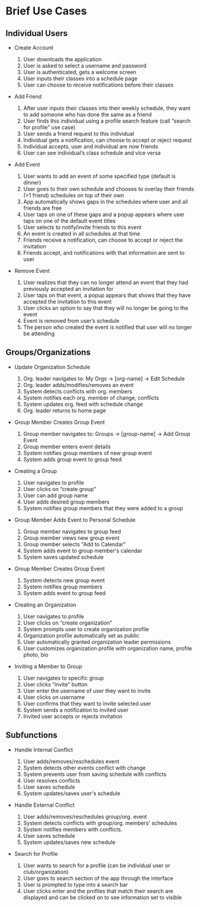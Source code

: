 # Brief Use Cases


## Individual Users
- Create Account
    1. User downloads the application
    2. User is asked to select a username and password
    3. User is authenticated, gets a welcome screen
    4. User inputs their classes into a schedule page
    5. User can choose to receive notifications before their classes

- Add Friend
    1. After user inputs their classes into their weekly schedule, they want to add someone who has done the same as a friend
    2. User finds this individual using a profile search feature (call “search for profile” use case)
    3. User sends a friend request to this individual
    4. Individual gets a notification, can choose to accept or reject request
    5. Individual accepts, user and individual are now friends
    6. User can see individual’s class schedule and vice versa

- Add Event
    1. User wants to add an event of some specified type (default is dinner)
    2. User goes to their own schedule and chooses to overlay their friends (>1 friend) schedules on top of their own
    3. App automatically shows gaps in the schedules where user and all friends are free
    4. User taps on one of these gaps and a popup appears where user taps on one of the default event titles
    5. User selects to notify/invite friends to this event
    6. An event is created in all schedules at that time
    7. Friends receive a notification, can choose to accept or reject the invitation
    8. Friends accept, and notifications with that information are sent to user

- Remove Event
    1. User realizes that they can no longer attend an event that they had previously accepted an invitation for
    2. User taps on that event, a popup appears that shows that they have accepted the invitation to this event
    3. User clicks an option to say that they will no longer be going to the event
    4. Event is removed from user’s schedule
    5. The person who created the event is notified that user will no longer be attending


## Groups/Organizations

-  Update Organization Schedule
    1. Org. leader navigates to: My Orgs -> \[org-name\] -> Edit Schedule
    2. Org. leader adds/modifies/removes an event
    3. System detects conflicts with org. members
    4. System notifies each org. member of change, conflicts
    5. System updates org. feed with schedule change
    6. Org. leader returns to home page



- Group Member Creates Group Event
    1. Group member navigates to: Groups -> \[group-name\] -> Add Group Event
    2. Group member enters event details
    3. System notifies group members of new group event
    4. System adds group event to group feed

- Creating a Group 
    1. User navigates to profile 
    2. User clicks on “create group”
    3. User can add group name 
    4. User adds desired group members 
    5. System notifies group members that they were added to a group

- Group Member Adds Event to Personal Schedule
    1. Group member navigates to group feed
    2. Group member views new group event
    3. Group member selects "Add to Calendar"
    4. System adds event to group member's calendar
    5. System saves updated schedule

- Group Member Creates Group Event
    1. System detects new group event
    2. System notifies group members
    3. System adds event to group feed


- Creating an Organization
    1. User navigates to profile
    2. User clicks on “create organization”
    3. System prompts user to create organization profile
    4. Organization profile automatically set as public
    5. User automatically granted organization leader permissions
    6. User customizes organization profile with organization name, profile photo, bio


- Inviting a Member to Group
    1. User navigates to specific group
    2. User clicks “invite” button
    3. User enter the username of user they want to invite
    4. User clicks on username
    5. User confirms that they want to invite selected user
    6. System sends a notification to invited user
    7. Invited user accepts or rejects invitation

## Subfunctions 
[comment]: # (internal/external conflicts should go in glossary)

- Handle Internal Conflict
    1. User adds/removes/reschedules event
    2. System detects other events conflict with change
    3. System prevents user from saving schedule with conflicts
    4. User resolves conflicts
    5. User saves schedule
    6. System updates/saves user's schedule

- Handle External Conflict
    1. User adds/removes/reschedules group/org. event 
    2. System detects conflicts with group/org. members' schedules
    3. System notifies members with conflicts.
    4. User saves schedule
    5. System updates/saves new schedule

- Search for Profile
    1. User wants to search for a profile (can be individual user or club/organization)
    2. User goes to search section of the app through the interface
    3. User is prompted to type into a search bar
    4. User clicks enter and the profiles that match their search are displayed and can be clicked on to see information set to visible